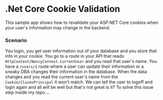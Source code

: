 # .Net Core Cookie Validation
This sample app shows how to revalidate your ASP.NET Core cookies when your user's information may change in the backend.

### Scenario
You login, you get user information out of your database and you store that info in your cookie.  You go to a route in your API that reads `HttpContext/NancyContext.CurrentUser` and you read that user's name.  You have a `/users/1` route where a user can update their information or a sneaky DBA changes their information in the database.  When the data changes and you read the current user's name from the `Cookie/ClaimsPrincipal` it won't match.  We can tell the user to logoff and login again and all will be well but that's not great is it?  To solve this issue step inside my repo....
